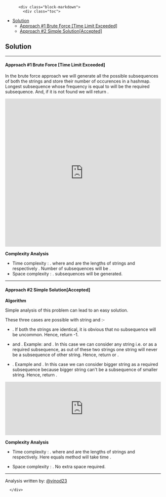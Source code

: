 <div class="article-body">
        
          <div class="block-markdown">
            <div class="toc">
<ul>
<li><a href="#solution">Solution</a><ul>
<li><a href="#approach-1-brute-force-time-limit-exceeded">Approach #1 Brute Force [Time Limit Exceeded]</a></li>
<li><a href="#approach-2-simple-solutionaccepted">Approach #2 Simple Solution[Accepted]</a></li>
</ul>
</li>
</ul>
</div>
<h2 id="solution">Solution</h2>
<hr>
<h4 id="approach-1-brute-force-time-limit-exceeded">Approach #1 Brute Force [Time Limit Exceeded]</h4>
<p>In the brute force approach we will generate all the possible <script type="math/tex; mode=display">2^n</script> subsequences of both the strings and store their number of occurences in a hashmap.
Longest subsequence whose frequency is equal to <script type="math/tex; mode=display">1</script> will be the required subsequence.
And, if it is not found we will return <script type="math/tex; mode=display">-1</script>.</p>
<iframe src="https://leetcode.com/playground/tSXGPoqU/shared" frameborder="0" name="tSXGPoqU" width="100%" height="479"></iframe>

<p><strong>Complexity Analysis</strong></p>
<ul>
<li>Time complexity : <script type="math/tex; mode=display">O(2^x+2^y)</script>. where <script type="math/tex; mode=display">x</script> and <script type="math/tex; mode=display">y</script> are the lengths of strings <script type="math/tex; mode=display">a</script> and <script type="math/tex; mode=display">b</script> respectively . Number of subsequences will be <script type="math/tex; mode=display">2^x+2^y</script>.</li>
<li>Space complexity : <script type="math/tex; mode=display">O(2^x+2^y)</script>. <script type="math/tex; mode=display">2^x+2^y</script> subsequences will be generated.</li>
</ul>
<hr>
<h4 id="approach-2-simple-solutionaccepted">Approach #2 Simple Solution[Accepted]</h4>
<p><strong>Algorithm</strong></p>
<p>Simple analysis of this problem can lead to an easy solution.</p>
<p>These three cases are possible with string <script type="math/tex; mode=display">a</script> and <script type="math/tex; mode=display">b</script>:-</p>
<ul>
<li>
<p>
<script type="math/tex; mode=display">a=b</script>. If both the strings are identical, it is obvious that no subsequence will be uncommon. Hence, return -1.</p>
</li>
<li>
<p>
<script type="math/tex; mode=display">length(a)=length(b)</script> and <script type="math/tex; mode=display">a \ne b</script>. Example: <script type="math/tex; mode=display">abc</script> and <script type="math/tex; mode=display">abd</script>. In this case we can consider any string i.e. <script type="math/tex; mode=display">abc</script> or <script type="math/tex; mode=display">abd</script> as a required subsequence, as out of these two strings one string will never be a subsequence of other string. Hence, return <script type="math/tex; mode=display">length(a)</script> or <script type="math/tex; mode=display">length(b)</script>.</p>
</li>
<li>
<p>
<script type="math/tex; mode=display">length(a) \ne length(b)</script>. Example <script type="math/tex; mode=display">abcd</script> and <script type="math/tex; mode=display">abc</script>. In this case we can consider bigger string as a required subsequence because bigger string can't be a subsequence of smaller string. Hence, return <script type="math/tex; mode=display">max(length(a),length(b))</script>.</p>
</li>
</ul>
<iframe src="https://leetcode.com/playground/YdNcPgTE/shared" frameborder="0" name="YdNcPgTE" width="100%" height="173"></iframe>

<p><strong>Complexity Analysis</strong></p>
<ul>
<li>
<p>Time complexity : <script type="math/tex; mode=display">O(min(x,y))</script>. where <script type="math/tex; mode=display">x</script> and <script type="math/tex; mode=display">y</script> are the lengths of strings <script type="math/tex; mode=display">a</script> and <script type="math/tex; mode=display">b</script> respectively. Here equals method will take <script type="math/tex; mode=display">min(x,y)</script> time .</p>
</li>
<li>
<p>Space complexity : <script type="math/tex; mode=display">O(1)</script>. No extra space required.</p>
</li>
</ul>
<hr>
<p>Analysis written by: <a href="https://leetcode.com/vinod23">@vinod23</a></p>
          </div>
        
      </div>